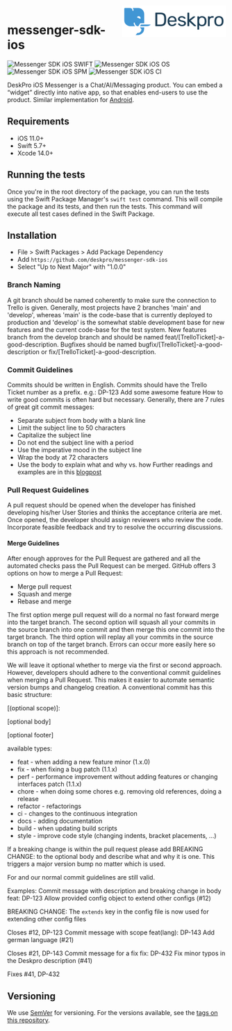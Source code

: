 <img align="right" alt="Deskpro" src="https://raw.githubusercontent.com/DeskproApps/bitrix24/master/docs/assets/deskpro-logo.svg" />


# messenger-sdk-ios

![Messenger SDK iOS SWIFT](https://img.shields.io/badge/Swift-5.7_5.8_5.9-Orange?style=flat-square)
![Messenger SDK iOS OS](https://img.shields.io/badge/Platforms-_iOS_-Green?style=flat-square)
![Messenger SDK iOS SPM](https://img.shields.io/badge/Swift_Package_Manager-compatible-green?style=flat-square)
![Messenger SDK iOS CI](https://github.com/deskpro/messenger-sdk-ios/actions/workflows/main.yml/badge.svg)

DeskPro iOS Messenger is a Chat/AI/Messaging product. You can embed a “widget” directly into native app, so that enables end-users to use the product. Similar implementation for [Android](https://github.com/deskpro/messenger-sdk-android).

## Requirements

- iOS 11.0+
- Swift 5.7+
- Xcode 14.0+

## Running the tests

Once you're in the root directory of the package, you can run the tests using the Swift Package Manager's `swift test` command. This will compile the package and its tests, and then run the tests. This command will execute all test cases defined in the Swift Package.

## Installation

- File > Swift Packages > Add Package Dependency
- Add `https://github.com/deskpro/messenger-sdk-ios`
- Select "Up to Next Major" with "1.0.0"



### Branch Naming
A git branch should be named coherently to make sure the connection to Trello is given.
Generally, most projects have 2 branches 'main' and 'develop', whereas 'main' is the code-base that is currently deployed to production and 'develop' is the somewhat stable development base for new features and the current code-base for the test system.
New features branch from the develop branch and should be named feat/[TrelloTicket]-a-good-description.
Bugfixes should be named bugfix/[TrelloTicket]-a-good-description or fix/[TrelloTicket]-a-good-description.

### Commit Guidelines
Commits should be written in English.
Commits should have the Trello Ticket number as a prefix. e.g.:
DP-123 Add some awesome feature
How to write good commits is often hard but necessary. Generally, there are 7 rules of great git commit messages:
* Separate subject from body with a blank line
* Limit the subject line to 50 characters
* Capitalize the subject line
* Do not end the subject line with a period
* Use the imperative mood in the subject line
* Wrap the body at 72 characters
* Use the body to explain what and why vs. how
Further readings and examples are in this [blogpost](https://chris.beams.io/posts/git-commit/)

### Pull Request Guidelines
A pull request should be opened when the developer has finished developing his/her User Stories and thinks the acceptance criteria are met. Once opened, the developer should assign reviewers who review the code. Incorporate feasible feedback and try to resolve the occurring discussions.

#### Merge Guidelines
After enough approves for the Pull Request are gathered and all the automated checks pass the Pull Request can be merged.
GitHub offers 3 options on how to merge a Pull Request:
* Merge pull request
* Squash and merge
* Rebase and merge

The first option merge pull request will do a normal no fast forward merge into the target branch.
The second option will squash all your commits in the source branch into one commit and then merge this one commit into the target branch.
The third option will replay all your commits in the source branch on top of the target branch. Errors can occur more easily here so this approach is not recommended.
 
We will leave it optional whether to merge via the first or second approach. However, developers should adhere to the conventional commit guidelines when merging a Pull Request. This makes it easier to automate semantic version bumps and changelog creation.
A conventional commit has this basic structure:

<type>[(optional scope)]: <description>

[optional body]

[optional footer] 


available types:

* feat -	when adding a new feature	minor (1.x.0)
* fix -	when fixing a bug	patch (1.1.x)
* perf - performance improvement without adding features or changing interfaces	patch (1.1.x)
* chore -	when doing some chores e.g. removing old references, doing a release
* refactor -	refactorings
* ci -	changes to the continuous integration
* docs -	adding documentation
* build -	when updating build scripts
* style -	improve code style (changing indents, bracket placements, ...)
 
If a breaking change is within the pull request please add BREAKING CHANGE: to the optional body and describe what and why it is one. This triggers a major version bump no matter which <type> is used.
 
For <description> and <optional body> our normal commit guidelines are still valid.

Examples:
Commit message with description and breaking change in body
feat: DP-123 Allow provided config object to extend other configs (#12)

BREAKING CHANGE: The `extends` key in the config file is now used for extending other config files 

Closes #12, DP-123
Commit message with scope
feat(lang): DP-143 Add german language (#21)

Closes #21, DP-143
Commit message for a fix
fix: DP-432 Fix minor typos in the Deskpro description (#41)

Fixes #41, DP-432

## Versioning

We use [SemVer](http://semver.org/) for versioning. For the versions available, see the [tags on this repository](https://github.com/deskpro/messenger-sdk-ios/tags).

